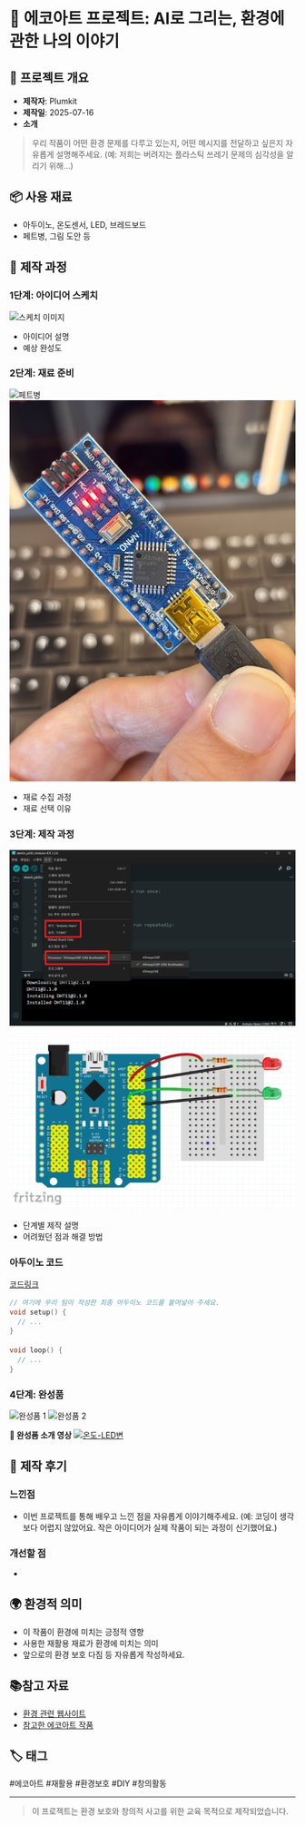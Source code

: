 # 🌱 에코아트 프로젝트: AI로 그리는, 환경에 관한 나의 이야기


## 📖 프로젝트 개요
- **제작자**: Plumkit
- **제작일**: 2025-07-16
- **소개**
> 우리 작품이 어떤 환경 문제를 다루고 있는지, 어떤 메시지를 전달하고 싶은지 자유롭게 설명해주세요.
> (예: 저희는 버려지는 플라스틱 쓰레기 문제의 심각성을 알리기 위해...)


## 📦 사용 재료
- 아두이노, 온도센서, LED, 브레드보드
- 페트병, 그림 도안 등


## 🔧 제작 과정


### 1단계: 아이디어 스케치
![스케치 이미지](images/sketch.jpg)
- 아이디어 설명
- 예상 완성도

### 2단계: 재료 준비
![페트병](페트.png)
![아두이노나노](아두이노나노.png)
- 재료 수집 과정
- 재료 선택 이유

### 3단계: 제작 과정
![설명](nano보드설정.png)

![설명](회로도.png)

- 단계별 제작 설명
- 어려웠던 점과 해결 방법

### 아두이노 코드
[코드링크](https://github.com/zzeromin/eco-art-project/)

```cpp
// 여기에 우리 팀이 작성한 최종 아두이노 코드를 붙여넣어 주세요.
void setup() {
  // ...
}

void loop() {
  // ...
}
```

### 4단계: 완성품
![완성품 1](images/final1.jpg)
![완성품 2](images/final2.jpg)


**🎯 완성품 소개 영상**
[![온도-LED변](https://img.youtube.com/vi/9K9Y-W1CK3E/0.jpg)](https://www.youtube.com/shorts/9K9Y-W1CK3E) 



## 💭 제작 후기
### 느낀점
- 이번 프로젝트를 통해 배우고 느낀 점을 자유롭게 이야기해주세요.
(예: 코딩이 생각보다 어렵지 않았어요. 작은 아이디어가 실제 작품이 되는 과정이 신기했어요.)

### 개선할 점
- 


## 🌍 환경적 의미
- 이 작품이 환경에 미치는 긍정적 영향
- 사용한 재활용 재료가 환경에 미치는 의미
- 앞으로의 환경 보호 다짐 등 자유롭게 작성하세요.


## 📚참고 자료
- [환경 관련 웹사이트](링크)
- [참고한 에코아트 작품](링크)


## 🏷️ 태그
#에코아트 #재활용 #환경보호 #DIY #창의활동

---

> 이 프로젝트는 환경 보호와 창의적 사고를 위한 교육 목적으로 제작되었습니다.
